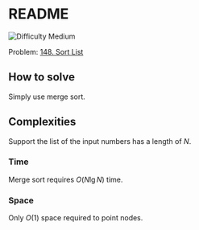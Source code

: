 # README

![Difficulty Medium](https://img.shields.io/badge/Difficulty-Medium-yellow)

Problem: [148. Sort List][problem]

[problem]: https://leetcode.com/problems/sort-list/description/



## How to solve

Simply use merge sort.



## Complexities

Support the list of the input numbers has a length of $N$.

### Time

Merge sort requires $O(N \lg N)$ time.

### Space

Only $O(1)$ space required to point nodes.
